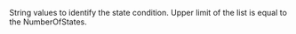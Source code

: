 ﻿String values to identify the state condition. Upper limit of the list is equal to the NumberOfStates.